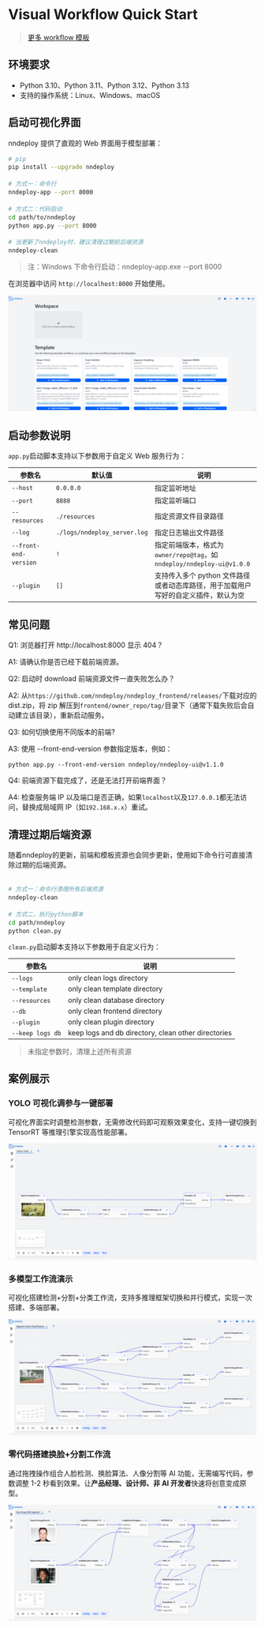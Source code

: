# Visual Workflow Quick Start

> [更多 workflow 模板](https://github.com/nndeploy/nndeploy-workflow)

## 环境要求

- Python 3.10、Python 3.11、Python 3.12、Python 3.13
- 支持的操作系统：Linux、Windows、macOS

## 启动可视化界面

nndeploy 提供了直观的 Web 界面用于模型部署：

```bash
# pip
pip install --upgrade nndeploy

# 方式一：命令行
nndeploy-app --port 8000

# 方式二：代码启动
cd path/to/nndeploy
python app.py --port 8000

# 当更新了nndeploy时，建议清理过期前后端资源
nndeploy-clean
```

> 注：Windows 下命令行启动：nndeploy-app.exe --port 8000

在浏览器中访问 `http://localhost:8000` 开始使用。

<!-- <p align="center">
  <picture>
    <source media="(prefers-color-scheme: dark)" srcset="../../image/workflow.png">
    <img alt="nndeploy" src="../../image/workflow.png" width=100%>
  </picture>
</p> -->

![../../image/quick_start.gif](../../image/quick_start.gif)

## 启动参数说明

`app.py`启动脚本支持以下参数用于自定义 Web 服务行为：

| 参数名                | 默认值                       | 说明                                                                               |
| --------------------- | ---------------------------- | ---------------------------------------------------------------------------------- | 
| `--host`              | `0.0.0.0`                    | 指定监听地址                                                                       |
| `--port`              | `8888`                       | 指定监听端口                                                                       |
| `--resources`         | `./resources`                | 指定资源文件目录路径                                                               |
| `--log`               | `./logs/nndeploy_server.log` | 指定日志输出文件路径                                                               |
| `--front-end-version` | `!`                          | 指定前端版本，格式为 `owner/repo@tag`，如 `nndeploy/nndeploy-ui@v1.0.0`            |
| `--plugin`            | `[]`                         | 支持传入多个 python 文件路径或者动态库路径，用于加载用户写好的自定义插件，默认为空 |

## 常见问题

Q1: 浏览器打开 http://localhost:8000 显示 404？

A1: 请确认你是否已经下载前端资源。

Q2: 启动时 download 前端资源文件一直失败怎么办？

A2: 从`https://github.com/nndeploy/nndeploy_frontend/releases/`下载对应的 dist.zip，将 zip 解压到`frontend/owner_repo/tag/`目录下（通常下载失败后会自动建立该目录），重新启动服务。

Q3: 如何切换使用不同版本的前端?

A3: 使用 --front-end-version 参数指定版本，例如：

```
python app.py --front-end-version nndeploy/nndeploy-ui@v1.1.0
```

Q4: 前端资源下载完成了，还是无法打开前端界面？

A4: 检查服务端 IP 以及端口是否正确，如果`localhost`以及`127.0.0.1`都无法访问，替换成局域网 IP（如`192.168.x.x`）重试。

## 清理过期后端资源

随着nndeploy的更新，前端和模板资源也会同步更新，使用如下命令行可直接清除过期的后端资源。

```bash

# 方式一：命令行清理所有后端资源
nndeploy-clean

# 方式二，执行python脚本
cd path/nndeploy
python clean.py
```

`clean.py`启动脚本支持以下参数用于自定义行为：

| 参数名           | 说明                                                |
| ---------------- | --------------------------------------------------- |
| `--logs`         | only clean logs directory                           |
| `--template`     | only clean template directory                       |
| `--resources`    | only clean database directory                       |
| `--db`           | only clean frontend directory                       |
| `--plugin`       | only clean plugin directory                         |
| `--keep logs db` | keep logs and db directory, clean other directories |

> 未指定参数时，清理上述所有资源

## 案例展示

### YOLO 可视化调参与一键部署

可视化界面实时调整检测参数，无需修改代码即可观察效果变化，支持一键切换到 TensorRT 等推理引擎实现高性能部署。

<!-- <p align="left">
  <picture>
    <source media="(prefers-color-scheme: dark)" srcset="yolo_edit_param.gif">
    <img alt="nndeploy" src="../../image/yolo_edit_deploy.gif" width=100%>
  </picture>
</p> -->

![../../image/yolo_edit_deploy.gif](../../image/yolo_edit_deploy.gif)

### 多模型工作流演示

可视化搭建检测+分割+分类工作流，支持多推理框架切换和并行模式，实现一次搭建、多端部署。

<!-- <p align="left">
  <picture>
    <source media="(prefers-color-scheme: dark)" srcset="seg_detect_class.gif">
    <img alt="nndeploy" src="../../image/seg_detect_class.gif" width=100%>
  </picture>
</p> -->

![../../image/seg_detect_class.gif](../../image/seg_detect_class.gif)

### 零代码搭建换脸+分割工作流

通过拖拽操作组合人脸检测、换脸算法、人像分割等 AI 功能，无需编写代码，参数调整 1-2 秒看到效果。让**产品经理、设计师、非 AI 开发者**快速将创意变成原型。

<!-- <p align="left">
  <picture>
    <source media="(prefers-color-scheme: dark)" srcset="face_swap_seg.gif">
    <img alt="nndeploy" src="../../image/face_swap_seg.gif" width=100%>
  </picture>
</p> -->

![../../image/face_swap_seg.gif](../../image/face_swap_seg.gif)

